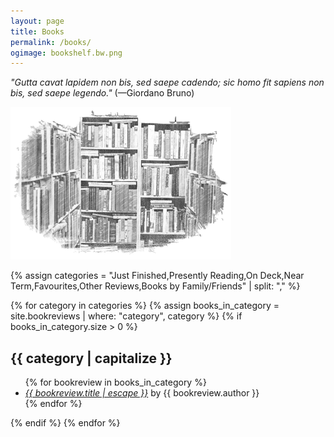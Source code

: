 ```yaml
---
layout: page
title: Books
permalink: /books/
ogimage: bookshelf.bw.png
---
```

<p><i>"Gutta cavat lapidem non bis, sed saepe cadendo; sic homo fit sapiens non bis, sed saepe legendo."</i> (—Giordano Bruno)</p>

<p><img src="/assets/og/bookshelf.bw.png" alt="bookshelf" width="70%" height="70%"></p>

{% assign categories = "Just Finished,Presently Reading,On Deck,Near Term,Favourites,Other Reviews,Books by Family/Friends" | split: "," %}

{% for category in categories %}
{% assign books_in_category = site.bookreviews | where: "category", category %}
{% if books_in_category.size > 0 %}
<h2>{{ category | capitalize }}</h2>
<ul class="more-space">
{% for bookreview in books_in_category %}
<li><i><a class="bookreview-link" href="{{ bookreview.url | relative_url }}">{{ bookreview.title | escape }}</a></i> by {{ bookreview.author }}</li>
{% endfor %}
</ul>
{% endif %}
{% endfor %}